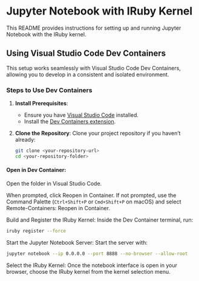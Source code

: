 # Jupyter Notebook with IRuby Kernel

This README provides instructions for setting up and running Jupyter Notebook with the IRuby kernel.

## Using Visual Studio Code Dev Containers

This setup works seamlessly with Visual Studio Code Dev Containers, allowing you to develop in a consistent and isolated environment.

### Steps to Use Dev Containers

1. **Install Prerequisites**:
   - Ensure you have [Visual Studio Code](https://code.visualstudio.com/) installed.
   - Install the [Dev Containers extension](https://marketplace.visualstudio.com/items?itemName=ms-vscode-remote.remote-containers).

2. **Clone the Repository**:
   Clone your project repository if you haven’t already:

   ```bash
   git clone <your-repository-url>
   cd <your-repository-folder>
   ```


#### Open in Dev Container:

Open the folder in Visual Studio Code.

When prompted, click Reopen in Container. If not prompted, use the Command Palette (`Ctrl+Shift+P` or `Cmd+Shift+P` on macOS) and select Remote-Containers: Reopen in Container.

Build and Register the IRuby Kernel: Inside the Dev Container terminal, run:
```bash
iruby register --force
```

Start the Jupyter Notebook Server: Start the server with:
```bash
jupyter notebook --ip 0.0.0.0 --port 8888 --no-browser --allow-root
```

Select the IRuby Kernel: Once the notebook interface is open in your browser, choose the IRuby kernel from the kernel selection menu.